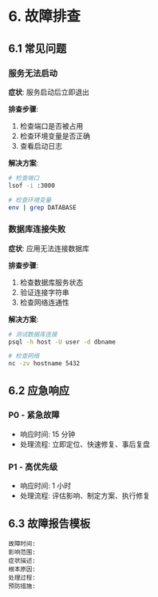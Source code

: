 # 6. 故障排查

## 6.1 常见问题

### 服务无法启动

**症状**: 服务启动后立即退出

**排查步骤**:
1. 检查端口是否被占用
2. 检查环境变量是否正确
3. 查看启动日志

**解决方案**:
```bash
# 检查端口
lsof -i :3000

# 检查环境变量
env | grep DATABASE
```

### 数据库连接失败

**症状**: 应用无法连接数据库

**排查步骤**:
1. 检查数据库服务状态
2. 验证连接字符串
3. 检查网络连通性

**解决方案**:
```bash
# 测试数据库连接
psql -h host -U user -d dbname

# 检查网络
nc -zv hostname 5432
```

## 6.2 应急响应

### P0 - 紧急故障
- 响应时间: 15 分钟
- 处理流程: 立即定位、快速修复、事后复盘

### P1 - 高优先级
- 响应时间: 1 小时
- 处理流程: 评估影响、制定方案、执行修复

## 6.3 故障报告模板

```
故障时间: 
影响范围: 
症状描述: 
根本原因: 
处理过程: 
预防措施: 
```
